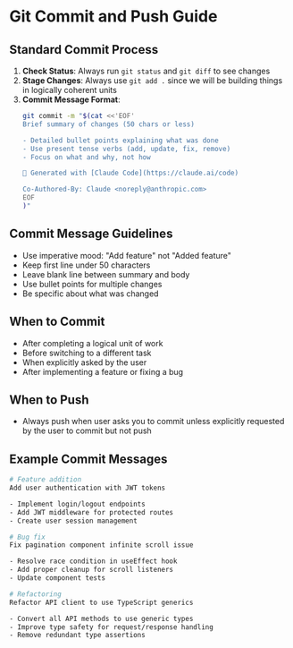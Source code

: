 # Git Commit and Push Guide

## Standard Commit Process

1. **Check Status**: Always run `git status` and `git diff` to see changes
2. **Stage Changes**: Always use `git add .` since we will be building things in logically coherent units
3. **Commit Message Format**:
   ```bash
   git commit -m "$(cat <<'EOF'
   Brief summary of changes (50 chars or less)

   - Detailed bullet points explaining what was done
   - Use present tense verbs (add, update, fix, remove)
   - Focus on what and why, not how

   🤖 Generated with [Claude Code](https://claude.ai/code)

   Co-Authored-By: Claude <noreply@anthropic.com>
   EOF
   )"
   ```

## Commit Message Guidelines

- Use imperative mood: "Add feature" not "Added feature"
- Keep first line under 50 characters
- Leave blank line between summary and body
- Use bullet points for multiple changes
- Be specific about what was changed

## When to Commit

- After completing a logical unit of work
- Before switching to a different task
- When explicitly asked by the user
- After implementing a feature or fixing a bug

## When to Push

- Always push when user asks you to commit unless explicitly requested by the user to commit but not push

## Example Commit Messages

```bash
# Feature addition
Add user authentication with JWT tokens

- Implement login/logout endpoints
- Add JWT middleware for protected routes
- Create user session management

# Bug fix
Fix pagination component infinite scroll issue

- Resolve race condition in useEffect hook
- Add proper cleanup for scroll listeners
- Update component tests

# Refactoring
Refactor API client to use TypeScript generics

- Convert all API methods to use generic types
- Improve type safety for request/response handling
- Remove redundant type assertions
```